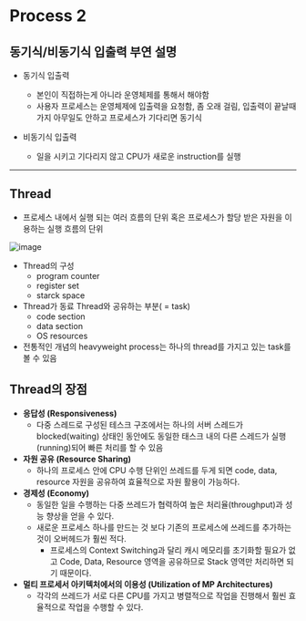 # Process 2

## 동기식/비동기식 입출력 부연 설명
- 동기식 입출력
  - 본인이 직접하는게 아니라 운영체제를 통해서 해야함
  - 사용자 프로세스는 운영체제에 입출력을 요청함, 좀 오래 걸림, 입출력이 끝날때가지 아무일도 안하고 프로세스가 기다리면 동기식

- 비동기식 입출력
  - 일을 시키고 기다리지 않고 CPU가 새로운 instruction를 실행

---

## **Thread**
- 프로세스 내에서 실행 되는 여러 흐름의 단위 혹은 프로세스가 할당 받은 자원을 이용하는 실행 흐름의 단위

![image](https://github.com/jooh9992/CodingTest/assets/54580802/e47d0c6b-58c1-4702-9ed4-cc8249eba6c5)

- Thread의 구성
  - program counter
  - register set
  - starck space
- Thread가 동료 Thread와 공유하는 부분( = task)
  - code section
  - data section
  - OS resources  
- 전통적인 개념의 heavyweight process는 하나의 thread를 가지고 있는 task를 볼 수 있음

## Thread의 장점
- **응답성 (Responsiveness)**
  - 다중 스레드로 구성된 테스크 구조에서는 하나의 서버 스레드가 blocked(waiting) 상태인 동안에도 동일한 태스크 내의 다른 스레드가 실행(running)되어 빠른 처리를 할 수 있음
- **자원 공유 (Resource Sharing)**
    - 하나의 프로세스 안에 CPU 수행 단위인 쓰레드를 두게 되면 code, data, resource 자원을 공유하여 효율적으로 자원 활용이 가능하다.
- **경제성 (Economy)**
    - 동일한 일을 수행하는 다중 쓰레드가 협력하여 높은 처리율(throughput)과 성능 향상을 얻을 수 있다.
    - 새로운 프로세스 하나를 만드는 것 보다 기존의 프로세스에 쓰레드를 추가하는 것이 오버헤드가 훨씬 적다.
        - 프로세스의 Context Switching과 달리 캐시 메모리를 초기화할 필요가 없고 Code, Data, Resource 영역을 공유하므로 Stack 영역만 처리하면 되기 때문이다.
- **멀티 프로세서 아키텍처에서의 이용성 (Utilization of MP Architectures)**
    - 각각의 쓰레드가 서로 다른 CPU를 가지고 병렬적으로 작업을 진행해서 훨씬 효율적으로 작업을 수행할 수 있다.